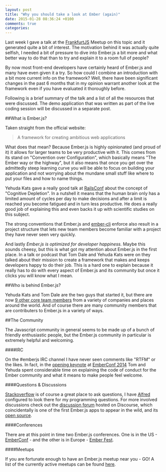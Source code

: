 ```yaml
---
layout: post
title: "Why you should take a look at Ember (again)"
date: 2015-01-28 08:36:24 +0100
comments: true
categories: 
---
```

Last week I gave a talk at the [FrankfurtJS](http://frankfurtjs.org) Meetup on this topic and
it generated quite a bit of interest. The motivation behind it was actually quite selfish, I needed
a bit of pressure to dive into Ember.js a bit more and what better way to do that than to try
and explain it to a room full of people?

By now most front-end developers have certainly heard of Ember.js and many have even given it a try.
So how could I combine an introduction with a bit more current info on the framework? Well,
there have been significant changes in the past 6 months that in my opinion warrant another look
at the framework even if you have evaluated it thoroughly before.

<script async class="speakerdeck-embed" data-id="3d3f1dc0851801328fc62e7b8af14da2" data-ratio="1.77777777777778" src="//speakerdeck.com/assets/embed.js"></script>
<!--more-->

Following is a brief summary of the talk and a list of all the resources that were discussed. The
demo application that was written as part of the live coding session will be discussed in a separate
post.

##What is Ember.js?

Taken straight from the official website:

>A framework for creating ambitious web applications

What does that mean? Because Ember.js is highly opinionated (and proud of it) it allows for larger teams
to be very productive with it. This comes from its stand on "Convention over Configuration", which
basically means "The Ember way or the highway", but it also means that once you get over the
admittedly steep learning curve you will be able to focus on building your application and not
worrying about the mundane small stuff like where to put your files and how to name things.

Yehuda Kats gave a really good talk at [RailsConf](http://www.confreaks.com/videos/3337-railsconf-keynote-10-years)
about the concept of "Cognitive Depletion". In a nutshell it means that the human brain only has a limited
amount of cycles per day to make decisions and after a limit is reached you become fatigued and in turn
less productive. He does a really good job of explaining this and even backs it up with
scientific studies on this subject.

The strong conventions that Ember.js and [ember-cli](http://ember-cli.com) enforce also result
in a project structure that lets new team members become familiar with a project they have never
seen very quickly.

And lastly *Ember.js is optimized for developer happiness.* Maybe this sounds cheesy, but this is
what got my attention about Ember.js in the first place. In a talk or podcast that Tom Dale and
Yehuda Kats were on they talked about their mission to create a framework that makes and keeps developers
happy to do their job. This is a hard one to explain because it really has to do with every aspect
of Ember.js and its community but once it clicks you will know what I mean.

##Who is behind Ember.js?

Yehuda Kats and Tom Dale are the two guys that started it, but there are now [9 other core team members](http://emberjs.com/team/)
from a variety of companies and places around the world. And of course there are many community members
that are contributers to Ember.js in a variety of ways.

##The Community

The Javascript community in general seems to be made up of a bunch of friendly enthusiastic people, but
the Ember.js community in particular is extremely helpful and welcoming.

####IRC

On the #emberjs IRC channel I have never seen comments like "RTFM" or the likes. In fact, in the
[opening keynote](https://www.youtube.com/watch?v=pON2erqemDY) at [EmberConf 2014](http://emberconf.com/) Tom and Yehuda spent
considerable time on explaining the code of conduct for the Ember community and what it means to make
people feel welcome.

####Questions & Discussions

[Stackoverflow](http://stackoverflow.com/questions/tagged/ember.js) is of course a great place to ask questions, I have
[Alfred](http://www.alfredapp.com/) configured to look there for my programming questions.
For more involved discussions check out the [discussion forum](http://discuss.emberjs.com/) hosted on Discourse, which coincidentally is
one of the first Ember.js apps to appear in the wild, and its [open source](https://github.com/discourse/discourse).

####Conferences

There are at this point in time two Ember.js conferences. One is in the US - [EmberConf](http://emberconf.com) - and the other
is in Europe - [Ember Fest](https://emberfest.eu/).

####Meetups

If you are fortunate enough to have an Ember.js meetup near you - GO! A list of the currently active
meetups can be found [here](http://emberjs.com/community/meetups/).


